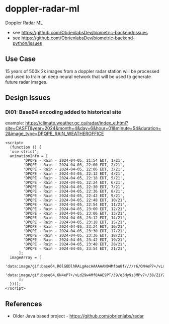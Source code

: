 # doppler-radar-ml
Doppler Radar ML
- see https://github.com/ObrienlabsDev/biometric-backend/issues
- see https://github.com/ObrienlabsDev/biometric-backend-python/issues
## Use Case
15 years of 500k 2k images from a doppler radar station will be processed and used to train an deep neural network that will be used to generate future radar images.

## Design Issues
### DI01: Base64 encoding added to historical site
example: https://climate.weather.gc.ca/radar/index_e.html?site=CASFT&year=2024&month=4&day=6&hour=01&minute=54&duration=2&image_type=DPQPE_RAIN_WEATHEROFFICE
```
<script>
  (function () {
  'use strict';
  animationInfo = [
        'DPQPE - Rain - 2024-04-05, 21:54 EDT, 1/21',
        'DPQPE - Rain - 2024-04-05, 22:00 EDT, 2/21',
        'DPQPE - Rain - 2024-04-05, 22:06 EDT, 3/21',
        'DPQPE - Rain - 2024-04-05, 22:12 EDT, 4/21',
        'DPQPE - Rain - 2024-04-05, 22:18 EDT, 5/21',
        'DPQPE - Rain - 2024-04-05, 22:24 EDT, 6/21',
        'DPQPE - Rain - 2024-04-05, 22:30 EDT, 7/21',
        'DPQPE - Rain - 2024-04-05, 22:36 EDT, 8/21',
        'DPQPE - Rain - 2024-04-05, 22:42 EDT, 9/21',
        'DPQPE - Rain - 2024-04-05, 22:48 EDT, 10/21',
        'DPQPE - Rain - 2024-04-05, 22:54 EDT, 11/21',
        'DPQPE - Rain - 2024-04-05, 23:00 EDT, 12/21',
        'DPQPE - Rain - 2024-04-05, 23:06 EDT, 13/21',
        'DPQPE - Rain - 2024-04-05, 23:12 EDT, 14/21',
        'DPQPE - Rain - 2024-04-05, 23:18 EDT, 15/21',
        'DPQPE - Rain - 2024-04-05, 23:24 EDT, 16/21',
        'DPQPE - Rain - 2024-04-05, 23:30 EDT, 17/21',
        'DPQPE - Rain - 2024-04-05, 23:36 EDT, 18/21',
        'DPQPE - Rain - 2024-04-05, 23:42 EDT, 19/21',
        'DPQPE - Rain - 2024-04-05, 23:48 EDT, 20/21',
        'DPQPE - Rain - 2024-04-05, 23:54 EDT, 21/21',
      ];
  imageArray = [
        'data:image/gif;base64,R0lGODlhRALgAecAAAAAAN04Mfbu8f////r6/ON4eP7+/vLd29w4Mf8AAE9PT/.....QgAOw==',
        'data:image/gif;base64,ON4eP7+/vLd29w4Mf8AAE9PT/39/e3My9s3MPv7+/38/ZiYZjMzZurFwe3Py+Js.....CADs=',
      ];
  })();
</script>

```
## References
- Older Java based project - https://github.com/obrienlabs/radar

